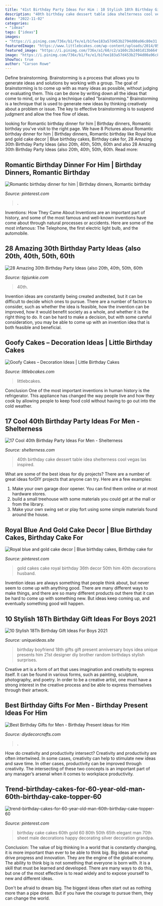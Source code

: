```yaml
---
title: "41st Birthday Party Ideas For Him : 10 Stylish 18th Birthday Gift Ideas For Boys 2021"
description: "40th birthday cake dessert table idea shelterness cool vegas las inspired"
date: "2022-11-02"
categories:
- "ideas"
tags: ["ideas"]
images:
- "https://i.pinimg.com/736x/b1/fe/e1/b1fee183a57d453b2794d00a96c80e31.jpg"
featuredImage: "https://www.littlebcakes.com/wp-content/uploads/2014/05/Goofy-Birthday-Cakes.jpg"
featured_image: "https://i.pinimg.com/736x/a1/60/c2/a160c2b2401d13b664f4fd8cafe514d4.jpg"
image: "https://i.pinimg.com/736x/b1/fe/e1/b1fee183a57d453b2794d00a96c80e31.jpg"
ShowToc: true
author: "Carson Rowe"
---
```



Define brainstorming.
Brainstorming is a process that allows you to generate ideas and solutions by working with a group. The goal of brainstorming is to come up with as many ideas as possible, without judging or evaluating them. This can be done by writing down all the ideas that come to mind, or by using a technique called "brainstorming." Brainstorming is a technique that is used to generate new ideas by thinking creatively about a problem or issue. The key to effective brainstorming is to suspend judgment and allow the free flow of ideas.

	

		
looking for Romantic birthday dinner for him | Birthday dinners, Romantic birthday you've visit to the right page. We have 8 Pictures about Romantic birthday dinner for him | Birthday dinners, Romantic birthday like Royal blue and gold cake decor | Blue birthday cakes, Birthday cake for, 28 Amazing 30th Birthday Party Ideas {also 20th, 40th, 50th, 60th and also 28 Amazing 30th Birthday Party Ideas {also 20th, 40th, 50th, 60th. Read more:
		
    
## Romantic Birthday Dinner For Him | Birthday Dinners, Romantic Birthday

<img loading=lazy src="https://i.pinimg.com/736x/b1/fe/e1/b1fee183a57d453b2794d00a96c80e31.jpg" onerror="this.onerror=null;this.src='https://tse2.mm.bing.net/th?id=OIP.AdwDImCLFfRq4bcZpRDFWgHaJ3&amp;pid=15.1';" alt="Romantic birthday dinner for him | Birthday dinners, Romantic birthday">

_Source: pinterest.com_

>. 

	

Inventions: How They Came About
Inventions are an important part of history, and some of the most famous and well-known inventions have come about through natural processes or accidents. Here are some of the most infamous: The Telephone, the first electric light bulb, and the automobile.

    
## 28 Amazing 30th Birthday Party Ideas {also 20th, 40th, 50th, 60th

<img loading=lazy src="https://cdn.tipjunkie.com/wp-content/uploads/cache/7c/36/7c36568d326abd1670f793811aac8f41.jpg" onerror="this.onerror=null;this.src='https://tse2.mm.bing.net/th?id=OIP.ZtxZvpdWYTb6Xjh8j7_KkQHaJ3&amp;pid=15.1';" alt="28 Amazing 30th Birthday Party Ideas {also 20th, 40th, 50th, 60th">

_Source: tipjunkie.com_

>40th. 

	

Invention ideas are constantly being created andtested, but it can be difficult to decide which ones to pursue. There are a number of factors to consider, such as whether the idea is feasible, how the invention can be improved, how it would benefit society as a whole, and whether it is the right thing to do. It can be hard to make a decision, but with some careful consideration, you may be able to come up with an invention idea that is both feasible and beneficial.

    
## Goofy Cakes – Decoration Ideas | Little Birthday Cakes

<img loading=lazy src="https://www.littlebcakes.com/wp-content/uploads/2014/05/Goofy-Birthday-Cakes.jpg" onerror="this.onerror=null;this.src='https://tse1.mm.bing.net/th?id=OIP.sA0dhL8ZN8EZG9q1kfIq-gHaJ4&amp;pid=15.1';" alt="Goofy Cakes – Decoration Ideas | Little Birthday Cakes">

_Source: littlebcakes.com_

>littlebcakes. 

	

Conclusion
One of the most important inventions in human history is the refrigerator. This appliance has changed the way people live and how they cook by allowing people to keep food cold without having to go out into the cold weather.

    
## 17 Cool 40th Birthday Party Ideas For Men - Shelterness

<img loading=lazy src="https://i.shelterness.com/2017/02/12-Jack-Daniels-40th-birthday-cake-idea.jpg" onerror="this.onerror=null;this.src='https://tse4.mm.bing.net/th?id=OIP.D_l3VLPDLEwh5sPWpcY6vAHaNK&amp;pid=15.1';" alt="17 Cool 40th Birthday Party Ideas For Men - Shelterness">

_Source: shelterness.com_

>40th birthday cake dessert table idea shelterness cool vegas las inspired. 

	

What are some of the best ideas for diy projects?
There are a number of great ideas forDIY projects that anyone can try. Here are a few examples: 
1. Make your own garage door opener. You can find them online or at most hardware stores.
2. build a small treehouse with some materials you could get at the mall or from the library.
3. Make your own swing set or play fort using some simple materials found around the house.

    
## Royal Blue And Gold Cake Decor | Blue Birthday Cakes, Birthday Cake For

<img loading=lazy src="https://i.pinimg.com/736x/a1/60/c2/a160c2b2401d13b664f4fd8cafe514d4.jpg" onerror="this.onerror=null;this.src='https://tse4.mm.bing.net/th?id=OIP.jjFAqP3V30s6VdQ6LuNakwHaJ3&amp;pid=15.1';" alt="Royal blue and gold cake decor | Blue birthday cakes, Birthday cake for">

_Source: pinterest.com_

>gold cakes cake royal birthday 36th decor 50th him 40th decorations husband. 

	

Invention ideas are always something that people think about, but never seem to come up with anything good. There are many different ways to make things, and there are so many different products out there that it can be hard to come up with something new. But ideas keep coming up, and eventually something good will happen.

    
## 10 Stylish 18Th Birthday Gift Ideas For Boys 2021

<img loading=lazy src="https://www.uniqueideas.site/wp-content/uploads/cute-birthday-present-idea-random-pinterest-birthdays-14.jpg" onerror="this.onerror=null;this.src='https://tse1.mm.bing.net/th?id=OIP._BgJztEyZl94dcJfII0u_AHaJ4&amp;pid=15.1';" alt="10 Stylish 18Th Birthday Gift Ideas For Boys 2021">

_Source: uniqueideas.site_

>birthday boyfriend 18th gifts gift present anniversary boys idea unique presents him 21st designer diy brother random birthdays stylish surprises. 

	

Creative art is a form of art that uses imagination and creativity to express itself. It can be found in various forms, such as painting, sculpture, photography, and poetry. In order to be a creative artist, one must have a strong interest in the creative process and be able to express themselves through their artwork.

    
## Best Birthday Gifts For Men - Birthday Present Ideas For Him

<img loading=lazy src="https://diydecorcrafts.com/wp-content/uploads/2019/05/25_BEST_BIRTHDAY_GIFTS_FOR_MEN_-_Birthday_Present_Ideas_for_Him-20.jpg" onerror="this.onerror=null;this.src='https://tse2.mm.bing.net/th?id=OIP.nCPu7PuT0Zi38FiLxIwspwHaNK&amp;pid=15.1';" alt="Best Birthday Gifts for Men - Birthday Present Ideas for Him">

_Source: diydecorcrafts.com_

>. 

	

How do creativity and productivity intersect?
Creativity and productivity are often intertwined. In some cases, creativity can help to stimulate new ideas and save time. In other cases, productivity can be improved through creativity. The intersecting of these two concepts is an important part of any manager’s arsenal when it comes to workplace productivity.

    
## Trend-birthday-cakes-for-60-year-old-man-60th-birthday-cake-topper-60

<img loading=lazy src="https://i.pinimg.com/736x/c8/d7/cf/c8d7cf068444025b6f0a776e8fde5f70.jpg" onerror="this.onerror=null;this.src='https://tse2.mm.bing.net/th?id=OIP.WCsRcN70z2CLKfP0aKsNMAHaLD&amp;pid=15.1';" alt="trend-birthday-cakes-for-60-year-old-man-60th-birthday-cake-topper-60">

_Source: pinterest.com_

>birthday cake cakes 60th gold 60 80th 50th 65th elegant man 70th sheet male decorations happy decorating silver decoration grandpa. 

	

Conclusion: The value of big thinking
In a world that is constantly changing, it is more important than ever to be able to think big. Big ideas are what drive progress and innovation. They are the engine of the global economy.
The ability to think big is not something that everyone is born with. It is a skill that must be learned and developed. There are many ways to do this, but one of the most effective is to read widely and to expose yourself to new and different ideas.

Don't be afraid to dream big. The biggest ideas often start out as nothing more than a pipe dream. But if you have the courage to pursue them, they can change the world.

